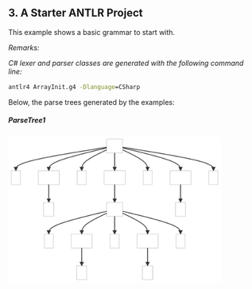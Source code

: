 ﻿## 3. A Starter ANTLR Project

This example shows a basic grammar to start with.

_Remarks:_

_C# lexer and parser classes are generated with the following command line:_

```bat
antlr4 ArrayInit.g4 -Dlanguage=CSharp
```

Below, the parse trees generated by the examples:

##### ParseTree1

<img src=".resources/ParseTree1.svg" alt="ParseTree1" width="85%"/>
